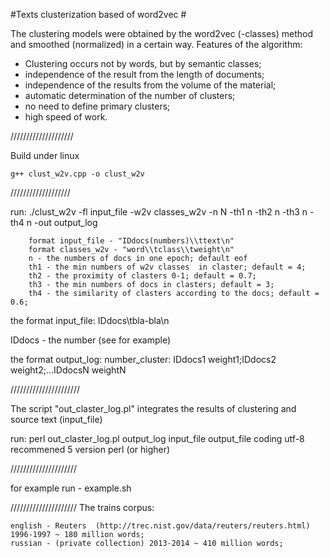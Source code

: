 #Texts clusterization based of word2vec #

The clustering models were obtained by the word2vec (-classes) method and smoothed (normalized) in a certain way.
Features of the algorithm:
- Clustering occurs not by words, but by semantic classes;
- independence of the result from the length of documents;
- independence of the results from the volume of the material;
- automatic determination of the number of clusters;
- no need to define primary clusters;
- high speed of work.

//////////////////// 

Build under linux 

	g++ clust_w2v.cpp -o clust_w2v

///////////////////

run:
./clust_w2v -fl input_file -w2v classes_w2v -n N -th1 n -th2 n -th3 n -th4 n -out output_log

		format input_file - "IDdocs(numbers)\\ttext\n"		
		format classes_w2v - "word\\tclass\\tweight\n"		
		n - the numbers of docs in one epoch; default eof		
		th1 - the min numbers of w2v classes  in claster; default = 4;		
		th2 - the proximity of clasters 0-1; default = 0.7;		
		th3 - the min numbers of docs in clasters; default = 3;		
		th4 - the similarity of clasters according to the docs; default = 0.6; 

the format input_file:
	IDdocs\tbla-bla\n
	
IDdocs - the number
(see for example)
 
the format output_log:
number_cluster: IDdocs1 weight1;IDdocs2 weight2;...IDdocsN weightN

//////////////////////

The script "out_claster_log.pl"  integrates the results of clustering and source text (input_file)

run:
	perl out_claster_log.pl output_log input_file output_file
coding utf-8
recommened 5 version perl (or higher)

/////////////////////

for example run - example.sh 

/////////////////////
The trains corpus:

	english - Reuters  (http://trec.nist.gov/data/reuters/reuters.html) 1996-1997 ~ 180 million words;
	russian - (private collection) 2013-2014 ~ 410 million words;

